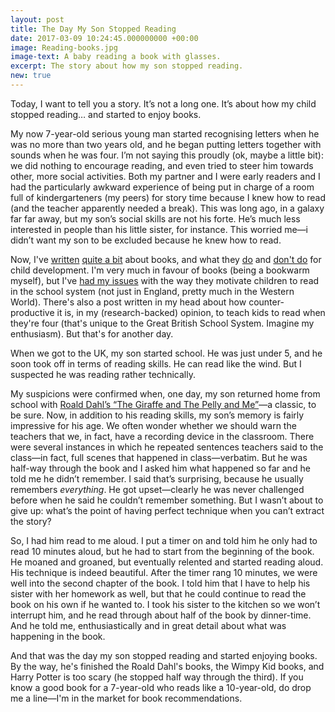 ```yaml
---
layout: post
title: The Day My Son Stopped Reading
date: 2017-03-09 10:24:45.000000000 +00:00
image: Reading-books.jpg
image-text: A baby reading a book with glasses.
excerpt: The story about how my son stopped reading.
new: true
---
```

Today, I want to tell you a story. It’s not a long one. It’s about how my child stopped reading… and started to enjoy books.

My now 7-year-old serious young man started recognising letters when he was no more than two years old, and he began putting letters together with sounds when he was four. I’m not saying this proudly (ok, maybe a little bit): we did nothing to encourage reading, and even tried to steer him towards other, more social activities. Both my partner and I were early readers and I had the particularly awkward experience of being put in charge of a room full of kindergarteners (my peers) for story time because I knew how to read (and the teacher apparently needed a break). This was long ago, in a galaxy far far away, but my son’s social skills are not his forte. He’s much less interested in people than his little sister, for instance. This worried me&mdash;i didn’t want my son to be excluded because he knew how to read.

Now, I've [written](https://galpod.com/are-e-books-evil) [quite a bit](https://galpod.com/keep-asking-questions) about books, and what they [do](https://galpod.com/talking-about-books-moms-sharing-books-with-toddlers) and [don't do](https://galpod.com/Number-of-Books-and-Education) for child development. I'm very much in favour of books (being a bookwarm myself), but I've [had my issues](https://galpod.com/should-we-reward-children-for-reading) with the way they motivate children to read in the school system (not just in England, pretty much in the Western World).  There's also a post written in my head about how counter-productive it is, in my (research-backed) opinion, to teach kids to read when they're four (that's unique to the Great British School System. Imagine my enthusiasm). But that's for another day.

When we got to the UK, my son started school. He was just under 5, and he soon took off in terms of reading skills. He can read like the wind. But I suspected he was reading rather technically.

My suspicions were confirmed when, one day, my son returned home from school with [Roald Dahl’s “The Giraffe and The Pelly and Me”](https://en.wikipedia.org/wiki/The_Giraffe_and_the_Pelly_and_Me)&mdash;a classic, to be sure. Now, in addition to his reading skills, my son’s memory is fairly impressive for his age. We often wonder whether we should warn the teachers that we, in fact, have a recording device in the classroom. There were several instances in which he repeated sentences teachers said to the class&mdash;in fact, full scenes that happened in class&mdash;verbatim. But he was half-way through the book and I asked him what happened so far and he told me he didn’t remember. I said that’s surprising, because he usually remembers *everything*. He got upset&mdash;clearly he was never challenged before when he said he couldn’t remember something. But I wasn’t about to give up: what’s the point of having perfect technique when you can’t extract the story?

So, I had him read to me aloud. I put a timer on and told him he only had to read 10 minutes aloud, but he had to start from the beginning of the book. He moaned and groaned, but eventually relented and started reading aloud. His technique is indeed beautiful. After the timer rang 10 minutes, we were well into the second chapter of the book. I told him that I have to help his sister with her homework as well, but that he could continue to read the book on his own if he wanted to. I took his sister to the kitchen so we won’t interrupt him, and he read through about half of the book by dinner-time. And he told me, enthusiastically and in great detail about what was happening in the book.

And that was the day my son stopped reading and started enjoying books. By the way, he's finished the Roald Dahl's books, the Wimpy Kid books, and Harry Potter is too scary (he stopped half way through the third). If you know a good book for a 7-year-old who reads like a 10-year-old, do drop me a line&mdash;I'm in the market for book recommendations.
